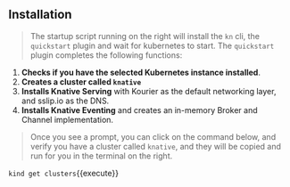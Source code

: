 ## Installation
> The startup script running on the right will install the `kn` cli, the `quickstart` plugin and wait for kubernetes 
> to start. The `quickstart` plugin completes the following functions:

1. **Checks if you have the selected Kubernetes instance installed**.
2. **Creates a cluster called `knative`**
3. **Installs Knative Serving** with Kourier as the default networking layer, and sslip.io as the DNS.
4. **Installs Knative Eventing** and creates an in-memory Broker and Channel implementation.

> Once you see a prompt, you can click on the command below, and verify you have a cluster called `knative`, and they 
> will be copied and run for you in the terminal on the right.

`kind get clusters`{{execute}}
